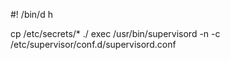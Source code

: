 #! /bin/d h

cp /etc/secrets/* ./
exec /usr/bin/supervisord -n -c /etc/supervisor/conf.d/supervisord.conf